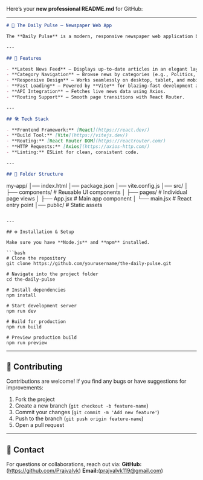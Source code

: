 Here’s your **new professional README.md** for GitHub:

---

```markdown
# 📰 The Daily Pulse – Newspaper Web App

The **Daily Pulse** is a modern, responsive newspaper web application built with **React** and **Vite**, designed to deliver news in an engaging and fast-loading interface. It leverages the latest web technologies to provide a smooth user experience for browsing daily headlines and categories.

---

## 🚀 Features

- **Latest News Feed** – Displays up-to-date articles in an elegant layout.
- **Category Navigation** – Browse news by categories (e.g., Politics, Sports, Technology).
- **Responsive Design** – Works seamlessly on desktop, tablet, and mobile devices.
- **Fast Loading** – Powered by **Vite** for blazing-fast development and production builds.
- **API Integration** – Fetches live news data using Axios.
- **Routing Support** – Smooth page transitions with React Router.

---

## 🛠 Tech Stack

- **Frontend Framework:** [React](https://react.dev/)
- **Build Tool:** [Vite](https://vitejs.dev/)
- **Routing:** [React Router DOM](https://reactrouter.com/)
- **HTTP Requests:** [Axios](https://axios-http.com/)
- **Linting:** ESLint for clean, consistent code.

---

## 📂 Folder Structure

```

my-app/
│── index.html
│── package.json
│── vite.config.js
│── src/
│   ├── components/   # Reusable UI components
│   ├── pages/        # Individual page views
│   ├── App.jsx       # Main app component
│   └── main.jsx      # React entry point
│── public/           # Static assets

````

---

## ⚙️ Installation & Setup

Make sure you have **Node.js** and **npm** installed.

```bash
# Clone the repository
git clone https://github.com/yourusername/the-daily-pulse.git

# Navigate into the project folder
cd the-daily-pulse

# Install dependencies
npm install

# Start development server
npm run dev

# Build for production
npm run build

# Preview production build
npm run preview
````

---

## 🤝 Contributing

Contributions are welcome!
If you find any bugs or have suggestions for improvements:

1. Fork the project
2. Create a new branch (`git checkout -b feature-name`)
3. Commit your changes (`git commit -m 'Add new feature'`)
4. Push to the branch (`git push origin feature-name`)
5. Open a pull request



---

## 📧 Contact

For questions or collaborations, reach out via:
**GitHub:** (https://github.com/Prajvalvk)
**Email:**(prajvalvk119@gmail.com)

